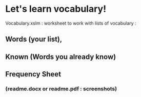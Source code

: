 # Let's learn vocabulary!
Vocabulary.xslm : worksheet to work with lists of vocabulary : 
## Words (your list), 
## Known (Words you already know)
## Frequency Sheet 
### (readme.docx or readme.pdf : screenshots)
